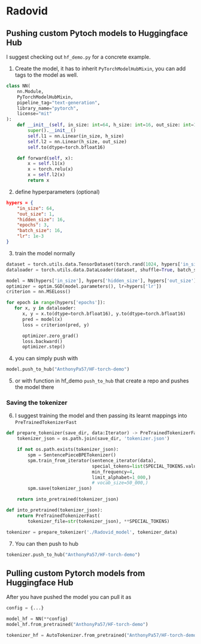 # Radovid
## Pushing custom Pytoch models to Huggingface Hub
I suggest checking out `hf_demo.py` for a concrete example.

1. Create the model, it has to inherit `PyTorchModelHubMixin`, you can add tags to the model as well.
```python
class NN(
    nn.Module,
    PyTorchModelHubMixin,
    pipeline_tag="text-generation",
    library_name="pytorch",
    license="mit"
):
    def __init__(self, in_size: int=64, h_size: int=16, out_size: int=16):
        super().__init__()
        self.l1 = nn.Linear(in_size, h_size)
        self.l2 = nn.Linear(h_size, out_size)
        self.to(dtype=torch.bfloat16)

    def forward(self, x):
        x = self.l1(x)
        x = torch.relu(x)
        x = self.l2(x)
        return x
```
2. define hyperparameters (optional)
```json
hypers = {
    "in_size": 64,
    "out_size": 1,
    "hidden_size": 16,
    "epochs": 3,
    "batch_size": 16,
    "lr": 1e-3
}
```
3. train the model normally
```python
dataset = torch.utils.data.TensorDataset(torch.rand(1024, hypers['in_size']), torch.rand(1024, hypers['out_size']))
dataloader = torch.utils.data.DataLoader(dataset, shuffle=True, batch_size=hypers['batch_size'])

model = NN(hypers['in_size'], hypers['hidden_size'], hypers['out_size'])
optimizer = optim.SGD(model.parameters(), lr=hypers['lr'])
criterion = nn.MSELoss()

for epoch in range(hypers['epochs']):
   for x, y in dataloader:
      x, y = x.to(dtype=torch.bfloat16), y.to(dtype=torch.bfloat16)
      pred = model(x)
      loss = criterion(pred, y)

      optimizer.zero_grad()
      loss.backward()
      optimizer.step()
```
4. you can simply push with
```python
model.push_to_hub("AnthonyPa57/HF-torch-demo")
```
5. or with function in hf_demo `push_to_hub` that create a repo and pushes the model there

### Saving the tokenizer
6. I suggest training the model and then passing its learnt mappings into `PreTrainedTokenizerFast`
```python
def prepare_tokenizer(save_dir, data:Iterator) -> PreTrainedTokenizerFast:
    tokenizer_json = os.path.join(save_dir, 'tokenizer.json')

    if not os.path.exists(tokenizer_json):
        spm = SentencePieceBPETokenizer()
        spm.train_from_iterator(sentence_iterator(data),
                                special_tokens=list(SPECIAL_TOKENS.values()),
                                min_frequency=4,
                                limit_alphabet=1_000,)
                                # vocab_size=50_000,)
        spm.save(tokenizer_json)

    return into_pretrained(tokenizer_json)

def into_pretrained(tokenizer_json):
    return PreTrainedTokenizerFast(
        tokenizer_file=str(tokenizer_json), **SPECIAL_TOKENS)

tokenizer = prepare_tokenizer('./Radovid_model', tokenizer_data)
```
7. You can then push to hub
```python
tokenizer.push_to_hub("AnthonyPa57/HF-torch-demo")
```

## Pulling custom Pytorch models from Huggingface Hub
After you have pushed the model you can pull it as
```python
config = {...}

model_hf = NN(**config)
model_hf.from_pretrained("AnthonyPa57/HF-torch-demo")

tokenizer_hf = AutoTokenizer.from_pretrained("AnthonyPa57/HF-torch-demo")
```